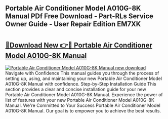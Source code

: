 ## Portable Air Conditioner Model A010G-8K Manual PDf Free Download - Part-RLs Service Owner Guide - User Repair Edition EM7XK

# <h2><a href="http://bc28800.oget.top/?id=Portable+Air+Conditioner+Model+A010G-8K+Manual">🔗Download New 👉🔴 Portable Air Conditioner Model A010G-8K Manual</a></h2>

[![Portable Air Conditioner Model A010G-8K Manual new download](https://i.imgur.com/5g1atiW.png)](http://bc28800.oget.top/?id=Portable+Air+Conditioner+Model+A010G-8K+Manual)
Navigate with Confidence This manual guides you through the process of setting up, using, and maintaining your new Portable Air Conditioner Model A010G-8K Manual with confidence. Step-by-Step Installation Guide This section provides a clear and concise installation guide for your new Portable Air Conditioner Model A010G-8K Manual. Experience the power of list of features with your new Portable Air Conditioner Model A010G-8K Manual. We're Committed to Your Success Portable Air Conditioner Model A010G-8K Manual. Our goal is to empower you to achieve the best results.
